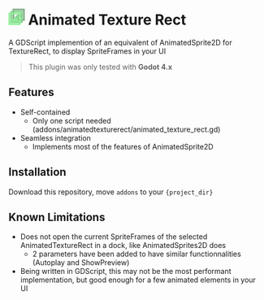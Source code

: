 # <img src="https://github.com/Gabnixe/AnimatedTextureRect/blob/main/addons/animatedtexturerect/icon.svg" width="32" height="32" /> Animated Texture Rect

A GDScript implemention of an equivalent of AnimatedSprite2D for TextureRect, to display SpriteFrames in your UI

> This plugin was only tested with **Godot 4.x**

## Features

- Self-contained
  - Only one script needed (addons/animatedtexturerect/animated_texture_rect.gd)
- Seamless integration
  - Implements most of the features of AnimatedSprite2D 

## Installation

  Download this repository, move `addons` to your `{project_dir}`

## Known Limitations

- Does not open the current SpriteFrames of the selected AnimatedTextureRect in a dock, like AnimatedSprites2D does
  - 2 parameters have been added to have similar functionnalities (Autoplay and ShowPreview)
- Being written in GDScript, this may not be the most performant implementation, but good enough for a few animated elements in your UI
